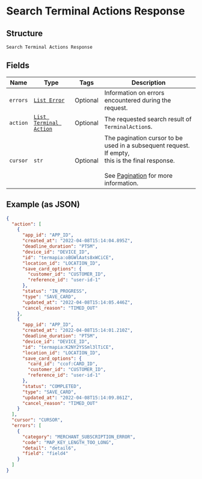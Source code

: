 
# Search Terminal Actions Response

## Structure

`Search Terminal Actions Response`

## Fields

| Name | Type | Tags | Description |
|  --- | --- | --- | --- |
| `errors` | [`List Error`](../../doc/models/error.md) | Optional | Information on errors encountered during the request. |
| `action` | [`List Terminal Action`](../../doc/models/terminal-action.md) | Optional | The requested search result of `TerminalAction`s. |
| `cursor` | `str` | Optional | The pagination cursor to be used in a subsequent request. If empty,<br>this is the final response.<br><br>See [Pagination](https://developer.squareup.com/docs/build-basics/common-api-patterns/pagination) for more<br>information. |

## Example (as JSON)

```json
{
  "action": [
    {
      "app_id": "APP_ID",
      "created_at": "2022-04-08T15:14:04.895Z",
      "deadline_duration": "PT5M",
      "device_id": "DEVICE_ID",
      "id": "termapia:oBGWlAats8xWCiCE",
      "location_id": "LOCATION_ID",
      "save_card_options": {
        "customer_id": "CUSTOMER_ID",
        "reference_id": "user-id-1"
      },
      "status": "IN_PROGRESS",
      "type": "SAVE_CARD",
      "updated_at": "2022-04-08T15:14:05.446Z",
      "cancel_reason": "TIMED_OUT"
    },
    {
      "app_id": "APP_ID",
      "created_at": "2022-04-08T15:14:01.210Z",
      "deadline_duration": "PT5M",
      "device_id": "DEVICE_ID",
      "id": "termapia:K2NY2YSSml3lTiCE",
      "location_id": "LOCATION_ID",
      "save_card_options": {
        "card_id": "ccof:CARD_ID",
        "customer_id": "CUSTOMER_ID",
        "reference_id": "user-id-1"
      },
      "status": "COMPLETED",
      "type": "SAVE_CARD",
      "updated_at": "2022-04-08T15:14:09.861Z",
      "cancel_reason": "TIMED_OUT"
    }
  ],
  "cursor": "CURSOR",
  "errors": [
    {
      "category": "MERCHANT_SUBSCRIPTION_ERROR",
      "code": "MAP_KEY_LENGTH_TOO_LONG",
      "detail": "detail6",
      "field": "field4"
    }
  ]
}
```


